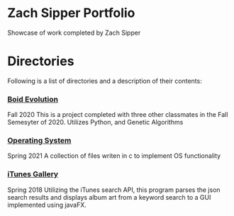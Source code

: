 # Zach Sipper Portfolio
Showcase of work completed by Zach Sipper

# Directories

Following is a list of directories and a description of their contents:

### [Boid Evolution](https://github.com/rtmcardle/BoidEvolution)
Fall 2020
This is a project completed with three other classmates in the Fall Semesyter of 2020.
Utilizes Python, and Genetic Algorithms

### [Operating System](OperatingSystem/)
Spring 2021
A collection of files writen in c to implement OS functionality

### [iTunes Gallery]()
Spring 2018
Utilizing the iTunes search API, this program parses the json search results and displays album art from a keyword search to a GUI implemented using javaFX.
